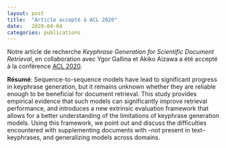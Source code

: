 ```yaml
---
layout: post
title:  "Article accepté à ACL 2020"
date:   2020-04-04
categories: publications
---
```


Notre article de recherche *Keyphrase Generation for Scientific Document
Retrieval*, en collaboration avec Ygor Gallina et Akiko Aizawa a été accepté à
la conférence [ACL 2020](https://acl2020.org/).

**Résumé**:
Sequence-to-sequence models have lead to significant progress in keyphrase
generation, but it remains unknown whether they are reliable enough to be
beneficial for document retrieval. This study provides empirical evidence that
such models can significantly improve retrieval performance, and introduces a
new extrinsic evaluation framework that allows for a better understanding of the
limitations of keyphrase generation models. Using this framework, we point out
and discuss the difficulties encountered with supplementing documents with –not
present in text– keyphrases, and generalizing models across domains.